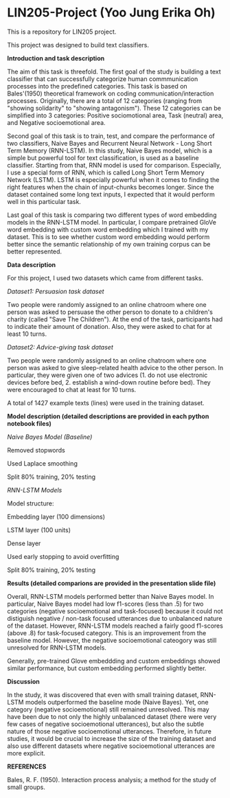 # LIN205-Project (Yoo Jung Erika Oh)
This is a repository for LIN205 project.

This project was designed to build text classifiers.

<b>Introduction and task description</b>

The aim of this task is threefold.
The first goal of the study is building a text classifier that can successfully categorize human commmunication processes into the predefined categories. This task is based on Bales'(1950) theoretical framework on coding communication/interaction processes. Originally, there are a total of 12 categories (ranging from "showing solidarity" to "showing antagonism"). These 12 categories can be simplified into 3 categories: Positive sociomotional area, Task (neutral) area, and Negative socioemotional area. 

Second goal of this task is to train, test, and compare the performance of two classifiers, Naive Bayes and Recurrent Neural Network - Long Short Term Memory (RNN-LSTM). In this study, Naive Bayes model, which is a simple but powerful tool for text classification, is used as a baseline classifier. Starting from that, RNN model is used for comparison. Especially, I use a special form of RNN, which is called Long Short Term Memory Network (LSTM). LSTM is especially powerful when it comes to finding the right features when the chain of input-chunks becomes longer. Since the dataset contained some long text inputs, I expected that it would perform well in this particular task.

Last goal of this task is comparing two different types of word embedding models in the RNN-LSTM model. In particular, I compare pretrained GloVe word embedding with custom word embedding which I trained with my dataset. This is to see whether custom word embedding would perform better since the semantic relationship of my own training corpus can be better represented.


<b>Data description</b>

For this project, I used two datasets which came from different tasks.

<i>Dataset1: Persuasion task dataset</i>

Two people were randomly assigned to an online chatroom where one person was asked to persuase the other person to donate to a children's charity (called "Save The Children"). At the end of the task, participants had to indicate their amount of donation. Also, they were asked to chat for at least 10 turns.

<i>Dataset2: Advice-giving task dataset</i>

Two people were randomly assigned to an online chatroom where one person was asked to give sleep-related health advice to the other person. In particular, they were given one of two advices (1. do not use electronic devices before bed, 2. establish a wind-down routine before bed). They were encouraged to chat at least for 10 turns.

A total of 1427 example texts (lines) were used in the training dataset.


<b>Model description (detailed descriptions are provided in each python notebook files)</b>

<i>Naive Bayes Model (Baseline)</i>

Removed stopwords

Used Laplace smoothing

Split 80% training, 20% testing 


<i>RNN-LSTM Models</i>

Model structure:

Embedding layer (100 dimensions)

LSTM layer (100 units)

Dense layer

Used early stopping to avoid overfitting

Split 80% training, 20% testing


<b>Results (detailed comparions are provided in the presentation slide file)</b>

Overall, RNN-LSTM models performed better than Naive Bayes model. In particular, Naive Bayes model had low f1-scores (less than .5) for two categories (negative socioemotional and task-focused) because it could not distiguish negative / non-task focused utterances due to unbalanced nature of the dataset. However, RNN-LSTM models reached a fairly good f1-scores (above .8) for task-focused category. This is an improvement from the baseline model. However, the negative socioemotional cateogory was still unresolved for RNN-LSTM models. 

Generally, pre-trained Glove embeddding and custom embeddings showed similar performance, but custom embedding performed slightly better. 


<b>Discussion</b>

In the study, it was discovered that even with small training dataset, RNN-LSTM models outperformed the baseline mode (Naive Bayes). Yet, one category (negative socioemotional) still remained unresolved. This may have been due to not only the highly unbalanced dataset (there were very few cases of negative socioemotional utterances), but also the subtle nature of those negative socioemotional utterances. Therefore, in future studies, it would be crucial to increase the size of the training dataset and also use different datasets where negative socioemotional utterances are more explicit.  


<b>REFERENCES</b>

Bales, R. F. (1950). Interaction process analysis; a method for the study of small groups.
